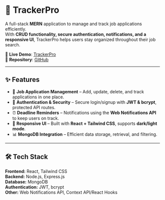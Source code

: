 # 🚀 TrackerPro

A full-stack **MERN** application to manage and track job applications efficiently.  
With **CRUD functionality, secure authentication, notifications, and a responsive UI**, TrackerPro helps users stay organized throughout their job search.

🔗 **Live Demo**: [TrackerPro](https://tracker-pro-ek5j.vercel.app/)  
📂 **Repository**: [GitHub](https://github.com/Alweena-Fatima/TrackerPro)

---

## ✨ Features

- 📌 **Job Application Management** – Add, update, delete, and track applications in one place.  
- 🔐 **Authentication & Security** – Secure login/signup with **JWT & bcrypt**, protected API routes.  
- ⏰ **Deadline Reminders** – Notifications using the **Web Notifications API** to keep users on track.  
- 🎨 **Responsive UI** – Built with **React + Tailwind CSS**, supports **dark/light mode**.  
- 📊 **MongoDB Integration** – Efficient data storage, retrieval, and filtering.

---

## 🛠️ Tech Stack

**Frontend:** React, Tailwind CSS  
**Backend:** Node.js, Express.js  
**Database:** MongoDB  
**Authentication:** JWT, bcrypt  
**Other:** Web Notifications API, Context API/React Hooks  

